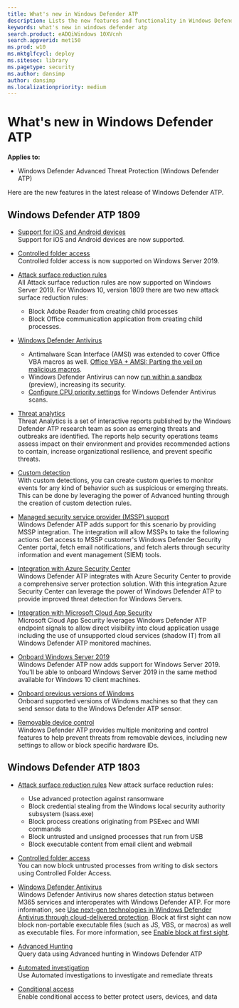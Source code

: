 ```yaml
---
title: What's new in Windows Defender ATP
description: Lists the new features and functionality in Windows Defender ATP
keywords: what's new in windows defender atp
search.product: eADQiWindows 10XVcnh
search.appverid: met150
ms.prod: w10
ms.mktglfcycl: deploy
ms.sitesec: library
ms.pagetype: security
ms.author: dansimp
author: dansimp
ms.localizationpriority: medium
---
```


# What's new in Windows Defender ATP
**Applies to:**
- Windows Defender Advanced Threat Protection (Windows Defender ATP)

Here are the new features in the latest release of Windows Defender ATP.

## Windows Defender ATP 1809
- [Support for iOS and Android devices](https://docs.microsoft.com/windows/security/threat-protection/windows-defender-atp/configure-endpoints-non-windows-windows-defender-advanced-threat-protection#turn-on-third-party-integration)<br> Support for iOS and Android devices are now supported.

- [Controlled folder access](https://docs.microsoft.com/windows/security/threat-protection/windows-defender-exploit-guard/enable-controlled-folders-exploit-guard)<br>
Controlled folder access is now supported on Windows Server 2019.
 
- [Attack surface reduction rules](https://docs.microsoft.com/windows/security/threat-protection/windows-defender-exploit-guard/attack-surface-reduction-exploit-guard)<br>
All Attack surface reduction rules are now supported on Windows Server 2019.
For Windows 10, version 1809 there are two new attack surface reduction rules: 
  -	Block Adobe Reader from creating child processes
  -	Block Office communication application from creating child processes. 
 
- [Windows Defender Antivirus](https://docs.microsoft.com/windows/security/threat-protection/windows-defender-antivirus/windows-defender-antivirus-in-windows-10)
  - Antimalware Scan Interface (AMSI) was extended to cover Office VBA macros as well. [Office VBA + AMSI: Parting the veil on malicious macros](https://cloudblogs.microsoft.com/microsoftsecure/2018/09/12/office-vba-amsi-parting-the-veil-on-malicious-macros/).
  - Windows Defender Antivirus can now [run within a sandbox](https://cloudblogs.microsoft.com/microsoftsecure/2018/10/26/windows-defender-antivirus-can-now-run-in-a-sandbox/) (preview), increasing its security.
  - [Configure CPU priority settings](https://docs.microsoft.com/windows/security/threat-protection/windows-defender-antivirus/configure-advanced-scan-types-windows-defender-antivirus) for Windows Defender Antivirus scans.
  


- [Threat analytics](https://docs.microsoft.com/windows/security/threat-protection/windows-defender-atp/threat-analytics)<br>
Threat Analytics is a set of interactive reports published by the Windows Defender ATP research team as soon as emerging threats and outbreaks are identified. The reports help security operations teams assess impact on their environment and provides recommended actions to contain, increase organizational resilience, and prevent specific threats.

- [Custom detection](https://docs.microsoft.com/windows/security/threat-protection/windows-defender-atp/overview-custom-detections)<br>
With custom detections, you can create custom queries to monitor events for any kind of behavior such as suspicious or emerging threats. This can be done by leveraging the power of Advanced hunting through the creation of custom detection rules.
 
- [Managed security service provider (MSSP) support](https://docs.microsoft.com/windows/security/threat-protection/windows-defender-atp/mssp-support-windows-defender-advanced-threat-protection)<br> 
Windows Defender ATP adds support for this scenario by providing MSSP integration. The integration will allow MSSPs to take the following actions: Get access to MSSP customer's Windows Defender Security Center portal, fetch email notifications, and fetch alerts through security information and event management (SIEM) tools.

- [Integration with Azure Security Center](https://docs.microsoft.com/windows/security/threat-protection/windows-defender-atp/configure-server-endpoints-windows-defender-advanced-threat-protection#integration-with-azure-security-center)<br> 
Windows Defender ATP integrates with Azure Security Center to provide a comprehensive server protection solution. With this integration Azure Security Center can leverage the power of Windows Defender ATP to provide improved threat detection for Windows Servers.

- [Integration with Microsoft Cloud App Security](https://docs.microsoft.com/windows/security/threat-protection/windows-defender-atp/microsoft-cloud-app-security-integration)<br> 
Microsoft Cloud App Security leverages Windows Defender ATP endpoint signals to allow direct visibility into cloud application usage including the use of unsupported cloud services (shadow IT) from all Windows Defender ATP monitored machines.

- [Onboard Windows Server 2019](https://docs.microsoft.com/windows/security/threat-protection/windows-defender-atp/configure-server-endpoints-windows-defender-advanced-threat-protection#windows-server-version-1803-and-windows-server-2019) <br>
Windows Defender ATP now adds support for Windows Server 2019. You'll be able to onboard Windows Server 2019 in the same method available for Windows 10 client machines. 

- [Onboard previous versions of Windows](https://docs.microsoft.com/windows/security/threat-protection/windows-defender-atp/onboard-downlevel-windows-defender-advanced-threat-protection)<br>
Onboard supported versions of Windows machines so that they can send sensor data to the Windows Defender ATP sensor.

- [Removable device control](https://cloudblogs.microsoft.com/microsoftsecure/2018/12/19/windows-defender-atp-has-protections-for-usb-and-removable-devices/)<br>
Windows Defender ATP provides multiple monitoring and control features to help prevent threats from removable devices, including new settings to allow or block specific hardware IDs.

## Windows Defender ATP 1803
- [Attack surface reduction rules](https://docs.microsoft.com/windows/security/threat-protection/windows-defender-exploit-guard/attack-surface-reduction-exploit-guard)
New attack surface reduction rules: 
  -	Use advanced protection against ransomware
  -	Block credential stealing from the Windows local security authority subsystem (lsass.exe)
  - Block process creations originating from PSExec and WMI commands
  - Block untrusted and unsigned processes that run from USB
  - Block executable content from email client and webmail


- [Controlled folder access](https://docs.microsoft.com/windows/security/threat-protection/windows-defender-exploit-guard/enable-controlled-folders-exploit-guard) <br>
You can now block untrusted processes from writing to disk sectors using Controlled Folder Access.
- [Windows Defender Antivirus](https://docs.microsoft.com/windows/security/threat-protection/windows-defender-antivirus/windows-defender-antivirus-in-windows-10)<br>
Windows Defender Antivirus now shares detection status between M365 services and interoperates with Windows Defender ATP. For more information, see [Use next-gen technologies in Windows Defender Antivirus through cloud-delivered protection](https://docs.microsoft.com/windows/security/threat-protection/windows-defender-antivirus/utilize-microsoft-cloud-protection-windows-defender-antivirus). Block at first sight can now block non-portable executable files (such as JS, VBS, or macros) as well as executable files. For more information, see [Enable block at first sight](https://docs.microsoft.com/windows/security/threat-protection/windows-defender-antivirus/configure-block-at-first-sight-windows-defender-antivirus).

- [Advanced Hunting](https://docs.microsoft.com/windows/security/threat-protection/windows-defender-atp/advanced-hunting-windows-defender-advanced-threat-protection) <br> Query data using Advanced hunting in Windows Defender ATP

- [Automated investigation](https://docs.microsoft.com/windows/security/threat-protection/windows-defender-atp/automated-investigations-windows-defender-advanced-threat-protection)<br> Use Automated investigations to investigate and remediate threats

- [Conditional access](https://docs.microsoft.com/windows/security/threat-protection/windows-defender-atp/conditional-access-windows-defender-advanced-threat-protection) <br> Enable conditional access to better protect users, devices, and data

